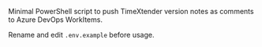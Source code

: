 Minimal PowerShell script to push TimeXtender version notes as comments to Azure DevOps WorkItems.

Rename and edit `.env.example` before usage.
